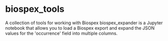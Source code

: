 # biospex_tools
A collection of tools for working with Biospex
biospex_expander is a Jupyter notebook that allows you to load a Biospex export and expand the JSON values for the 'occurrence' field into multiple columns.

